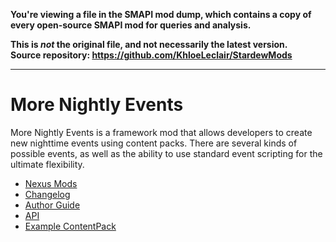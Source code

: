 **You're viewing a file in the SMAPI mod dump, which contains a copy of every open-source SMAPI mod
for queries and analysis.**

**This is _not_ the original file, and not necessarily the latest version.**  
**Source repository: https://github.com/KhloeLeclair/StardewMods**

----

# More Nightly Events

More Nightly Events is a framework mod that allows developers to create
new nighttime events using content packs. There are several kinds of
possible events, as well as the ability to use standard event scripting
for the ultimate flexibility.

* [Nexus Mods](https://www.nexusmods.com/stardewvalley/mods/11115/)
* [Changelog](https://github.com/KhloeLeclair/StardewMods/blob/main/MoreNightlyEvents/CHANGELOG.md)
* [Author Guide](https://github.com/KhloeLeclair/StardewMods/blob/main/MoreNightlyEvents/author-guide.md)
* [API](https://github.com/KhloeLeclair/StardewMods/blob/main/MoreNightlyEvents/ModAPI.cs)
* [Example ContentPack](https://github.com/KhloeLeclair/StardewMods/tree/main/MoreNightlyEvents/SamplePack)
